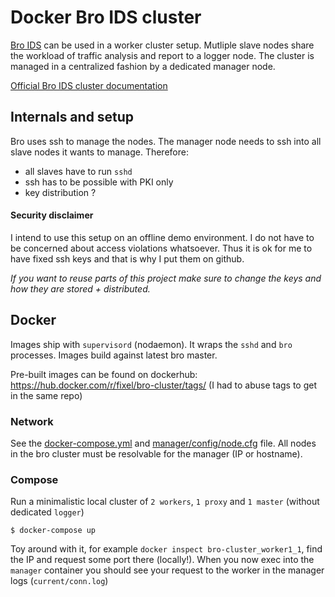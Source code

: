 # Docker Bro IDS cluster

[Bro IDS](https://www.bro.org/index.html) can be used in a worker cluster setup. Mutliple slave nodes share the workload of traffic analysis and report to a logger node. The cluster is managed in a centralized fashion by a dedicated manager node.

[Official Bro IDS cluster documentation](https://www.bro.org/sphinx/cluster/index.html)

## Internals and setup

Bro uses ssh to manage the nodes. The manager node needs to ssh into all slave nodes it wants to manage. Therefore:

- all slaves have to run `sshd`
- ssh has to be possible with PKI only
- key distribution ?

#### Security disclaimer

I intend to use this setup on an offline demo environment. I do not have to be concerned about access violations whatsoever. Thus it is ok for me to have fixed ssh keys and that is why I put them on github.

*If you want to reuse parts of this project make sure to change the keys and how they are stored + distributed.*

## Docker

Images ship with `supervisord` (nodaemon). It wraps the `sshd` and `bro` processes. Images build against latest bro master.

Pre-built images can be found on dockerhub: https://hub.docker.com/r/fixel/bro-cluster/tags/  (I had to abuse tags to get in the same repo)

### Network

See the [docker-compose.yml](docker-compose.yml) and [manager/config/node.cfg](manager/config/node.cfg) file. All nodes in the bro cluster must be resolvable for the manager (IP or hostname).

### Compose

Run a minimalistic local cluster of `2 workers`, `1 proxy`  and `1 master` (without dedicated `logger`)

    $ docker-compose up

Toy around with it, for example `docker inspect bro-cluster_worker1_1`, find the IP and request some port there (locally!). When you now exec into the `manager` container you should see your request to the worker in the manager logs (`current/conn.log`)
